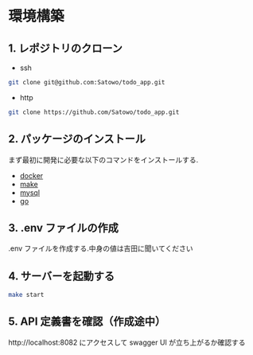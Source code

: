 # 環境構築

## 1. レポジトリのクローン

- ssh

```bash
git clone git@github.com:Satowo/todo_app.git
```

- http

```bash
git clone https://github.com/Satowo/todo_app.git
```

## 2. パッケージのインストール

まず最初に開発に必要な以下のコマンドをインストールする.

- [docker](https://docs.docker.com/get-docker/)
- [make](https://www.gnu.org/software/make/)
- [mysql](https://dev.mysql.com/doc/refman/8.0/ja/mysql.html)
- [go](https://golang.org/doc/install)

## 3. .env ファイルの作成

.env ファイルを作成する.中身の値は吉田に聞いてください

<!-- ## 3. DB の初期値を投入する

**_（現状 seed データは仮のデータで git 上で共有されているためこの部分は不要）_**
db の初期値をもらい, リポジトリのルートに置いて解凍する.

```bash
tar -zxvf seed.tar.gz
```

初期値 DB に投入する.

```bash
make run-seed
```

このコマンドは何度も実行できるので, 予期せぬエラーが発生したり, データベースの値を変えたりした場合には再度実行する. -->

## 4. サーバーを起動する

```bash
make start
```

<!-- ## 5. 疎通確認

```bash
curl -v http://localhost:1324/api/health
``` -->

## 5. API 定義書を確認（作成途中）

http://localhost:8082 にアクセスして swagger UI が立ち上がるか確認する
